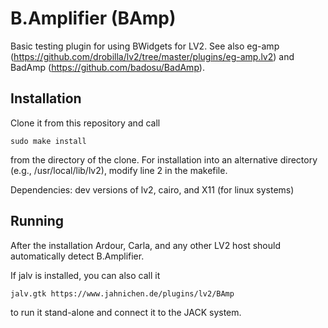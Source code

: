 # B.Amplifier (BAmp)

Basic testing plugin for using BWidgets for LV2. See also eg-amp (https://github.com/drobilla/lv2/tree/master/plugins/eg-amp.lv2) and BadAmp (https://github.com/badosu/BadAmp).

Installation
------------

Clone it from this repository and call

```
sudo make install
```

from the directory of the clone. For installation into an alternative directory (e.g., /usr/local/lib/lv2), modify line 2 in the makefile.

Dependencies: dev versions of lv2, cairo, and X11 (for linux systems)

Running
-------

After the installation Ardour, Carla, and any other LV2 host should automatically detect B.Amplifier.

If jalv is installed, you can also call it
```
jalv.gtk https://www.jahnichen.de/plugins/lv2/BAmp
```

to run it stand-alone and connect it to the JACK system.
